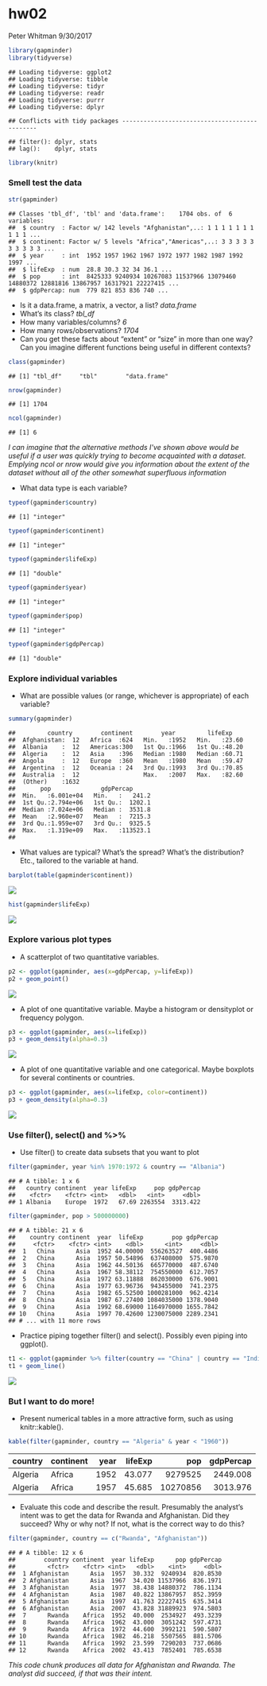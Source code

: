 hw02
================
Peter Whitman
9/30/2017

``` r
library(gapminder)
library(tidyverse)
```

    ## Loading tidyverse: ggplot2
    ## Loading tidyverse: tibble
    ## Loading tidyverse: tidyr
    ## Loading tidyverse: readr
    ## Loading tidyverse: purrr
    ## Loading tidyverse: dplyr

    ## Conflicts with tidy packages ----------------------------------------------

    ## filter(): dplyr, stats
    ## lag():    dplyr, stats

``` r
library(knitr)
```

### Smell test the data

``` r
str(gapminder)
```

    ## Classes 'tbl_df', 'tbl' and 'data.frame':    1704 obs. of  6 variables:
    ##  $ country  : Factor w/ 142 levels "Afghanistan",..: 1 1 1 1 1 1 1 1 1 1 ...
    ##  $ continent: Factor w/ 5 levels "Africa","Americas",..: 3 3 3 3 3 3 3 3 3 3 ...
    ##  $ year     : int  1952 1957 1962 1967 1972 1977 1982 1987 1992 1997 ...
    ##  $ lifeExp  : num  28.8 30.3 32 34 36.1 ...
    ##  $ pop      : int  8425333 9240934 10267083 11537966 13079460 14880372 12881816 13867957 16317921 22227415 ...
    ##  $ gdpPercap: num  779 821 853 836 740 ...

-   Is it a data.frame, a matrix, a vector, a list? *data.frame*
-   What’s its class? *tbl\_df*
-   How many variables/columns? *6*
-   How many rows/observations? *1704*
-   Can you get these facts about “extent” or “size” in more than one way? Can you imagine different functions being useful in different contexts?

``` r
class(gapminder)
```

    ## [1] "tbl_df"     "tbl"        "data.frame"

``` r
nrow(gapminder)
```

    ## [1] 1704

``` r
ncol(gapminder)
```

    ## [1] 6

*I can imagine that the alternative methods I've shown above would be useful if a user was quickly trying to become acquainted with a dataset. Emplying ncol or nrow would give you information about the extent of the dataset without all of the other somewhat superfluous information*

-   What data type is each variable?

``` r
typeof(gapminder$country)
```

    ## [1] "integer"

``` r
typeof(gapminder$continent)
```

    ## [1] "integer"

``` r
typeof(gapminder$lifeExp)
```

    ## [1] "double"

``` r
typeof(gapminder$year)
```

    ## [1] "integer"

``` r
typeof(gapminder$pop)
```

    ## [1] "integer"

``` r
typeof(gapminder$gdpPercap)
```

    ## [1] "double"

### Explore individual variables

-   What are possible values (or range, whichever is appropriate) of each variable?

``` r
summary(gapminder)
```

    ##         country        continent        year         lifeExp     
    ##  Afghanistan:  12   Africa  :624   Min.   :1952   Min.   :23.60  
    ##  Albania    :  12   Americas:300   1st Qu.:1966   1st Qu.:48.20  
    ##  Algeria    :  12   Asia    :396   Median :1980   Median :60.71  
    ##  Angola     :  12   Europe  :360   Mean   :1980   Mean   :59.47  
    ##  Argentina  :  12   Oceania : 24   3rd Qu.:1993   3rd Qu.:70.85  
    ##  Australia  :  12                  Max.   :2007   Max.   :82.60  
    ##  (Other)    :1632                                                
    ##       pop              gdpPercap       
    ##  Min.   :6.001e+04   Min.   :   241.2  
    ##  1st Qu.:2.794e+06   1st Qu.:  1202.1  
    ##  Median :7.024e+06   Median :  3531.8  
    ##  Mean   :2.960e+07   Mean   :  7215.3  
    ##  3rd Qu.:1.959e+07   3rd Qu.:  9325.5  
    ##  Max.   :1.319e+09   Max.   :113523.1  
    ## 

-   What values are typical? What’s the spread? What’s the distribution? Etc., tailored to the variable at hand.

``` r
barplot(table(gapminder$continent))
```

![](hw02_files/figure-markdown_github-ascii_identifiers/unnamed-chunk-8-1.png)

``` r
hist(gapminder$lifeExp)
```

![](hw02_files/figure-markdown_github-ascii_identifiers/unnamed-chunk-9-1.png)

### Explore various plot types

-   A scatterplot of two quantitative variables.

``` r
p2 <- ggplot(gapminder, aes(x=gdpPercap, y=lifeExp))
p2 + geom_point()
```

![](hw02_files/figure-markdown_github-ascii_identifiers/unnamed-chunk-10-1.png)

-   A plot of one quantitative variable. Maybe a histogram or densityplot or frequency polygon.

``` r
p3 <- ggplot(gapminder, aes(x=lifeExp)) 
p3 + geom_density(alpha=0.3)
```

![](hw02_files/figure-markdown_github-ascii_identifiers/unnamed-chunk-11-1.png)

-   A plot of one quantitative variable and one categorical. Maybe boxplots for several continents or countries.

``` r
p3 <- ggplot(gapminder, aes(x=lifeExp, color=continent)) 
p3 + geom_density(alpha=0.3)
```

![](hw02_files/figure-markdown_github-ascii_identifiers/unnamed-chunk-12-1.png)

### Use filter(), select() and %&gt;%

-   Use filter() to create data subsets that you want to plot

``` r
filter(gapminder, year %in% 1970:1972 & country == "Albania")
```

    ## # A tibble: 1 x 6
    ##   country continent  year lifeExp     pop gdpPercap
    ##    <fctr>    <fctr> <int>   <dbl>   <int>     <dbl>
    ## 1 Albania    Europe  1972   67.69 2263554  3313.422

``` r
filter(gapminder, pop > 500000000)
```

    ## # A tibble: 21 x 6
    ##    country continent  year  lifeExp        pop gdpPercap
    ##     <fctr>    <fctr> <int>    <dbl>      <int>     <dbl>
    ##  1   China      Asia  1952 44.00000  556263527  400.4486
    ##  2   China      Asia  1957 50.54896  637408000  575.9870
    ##  3   China      Asia  1962 44.50136  665770000  487.6740
    ##  4   China      Asia  1967 58.38112  754550000  612.7057
    ##  5   China      Asia  1972 63.11888  862030000  676.9001
    ##  6   China      Asia  1977 63.96736  943455000  741.2375
    ##  7   China      Asia  1982 65.52500 1000281000  962.4214
    ##  8   China      Asia  1987 67.27400 1084035000 1378.9040
    ##  9   China      Asia  1992 68.69000 1164970000 1655.7842
    ## 10   China      Asia  1997 70.42600 1230075000 2289.2341
    ## # ... with 11 more rows

-   Practice piping together filter() and select(). Possibly even piping into ggplot().

``` r
t1 <- ggplot(gapminder %>% filter(country == "China" | country == "India", year > 1960) %>% select(country, year, gdpPercap), aes(x=year, y=gdpPercap, color = country)) 
t1 + geom_line()
```

![](hw02_files/figure-markdown_github-ascii_identifiers/unnamed-chunk-15-1.png)

### But I want to do more!

-   Present numerical tables in a more attractive form, such as using knitr::kable().

``` r
kable(filter(gapminder, country == "Algeria" & year < "1960"))
```

| country | continent |  year|  lifeExp|       pop|  gdpPercap|
|:--------|:----------|-----:|--------:|---------:|----------:|
| Algeria | Africa    |  1952|   43.077|   9279525|   2449.008|
| Algeria | Africa    |  1957|   45.685|  10270856|   3013.976|

-   Evaluate this code and describe the result. Presumably the analyst’s intent was to get the data for Rwanda and Afghanistan. Did they succeed? Why or why not? If not, what is the correct way to do this?

``` r
filter(gapminder, country == c("Rwanda", "Afghanistan"))
```

    ## # A tibble: 12 x 6
    ##        country continent  year lifeExp      pop gdpPercap
    ##         <fctr>    <fctr> <int>   <dbl>    <int>     <dbl>
    ##  1 Afghanistan      Asia  1957  30.332  9240934  820.8530
    ##  2 Afghanistan      Asia  1967  34.020 11537966  836.1971
    ##  3 Afghanistan      Asia  1977  38.438 14880372  786.1134
    ##  4 Afghanistan      Asia  1987  40.822 13867957  852.3959
    ##  5 Afghanistan      Asia  1997  41.763 22227415  635.3414
    ##  6 Afghanistan      Asia  2007  43.828 31889923  974.5803
    ##  7      Rwanda    Africa  1952  40.000  2534927  493.3239
    ##  8      Rwanda    Africa  1962  43.000  3051242  597.4731
    ##  9      Rwanda    Africa  1972  44.600  3992121  590.5807
    ## 10      Rwanda    Africa  1982  46.218  5507565  881.5706
    ## 11      Rwanda    Africa  1992  23.599  7290203  737.0686
    ## 12      Rwanda    Africa  2002  43.413  7852401  785.6538

*This code chunk produces all data for Afghanistan and Rwanda. The analyst did succeed, if that was their intent.*
